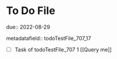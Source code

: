 # To Do File

due:: 2022-08-29

metadatafield:: todoTestFile_707_17

- [ ] Task of todoTestFile_707 1 [[Query me]]
